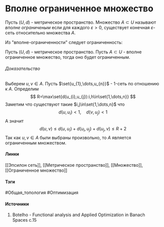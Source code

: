 # Вполне ограниченное множество
Пусть $(U,d)$ - метрическое пространство. Множество $A\subset U$ называют *вполне ограниченым* если для каждого $\varepsilon>0$, существует конечная $\varepsilon$-сеть относительно множества $A$.

Из "вполне-ограниченности" следует ограниченность:

Пусть $(U,d)$ - метрическое пространство. Пусть $A\subset U$ - вполне ограниченное множество, тогда оно будет ограниченным.
###### Доказательство
Выберем $u,v\in A$. Пусть $\set{u_{1},\dots,u_{n}}$ - $1$-сеть по отношению к $A$. Определим
$$
R=\max\set{d(u_{i},u_{j}):i,h\in\set{1,\dots,n}}
$$
Заметим что существуют такие $i,j\in\set{1,\dots,n}$ что
$$
d(u,u_{i})<1,\quad d(v,u_{j})<1
$$
А значит
$$
d(u,v)\le d(u,u_{i})+d(u_{i},u_{j})+d(u_{j},v)\le R+2
$$
Так как $u,v\in A$ были выбраны произвольно, то $A$ является ограниченным множеством. 
#### Линки
 [[Эпсилон сеть]],
 [[Метрическое пространство]],
 [[Множество]],
 [[Ограниченное множество]]
#### Тэги
 #Общая_топология 
 #Оптимизация 
#### Источники
1. Botelho - Functional analysis and Applied Optimization in Banach Spaces с.15